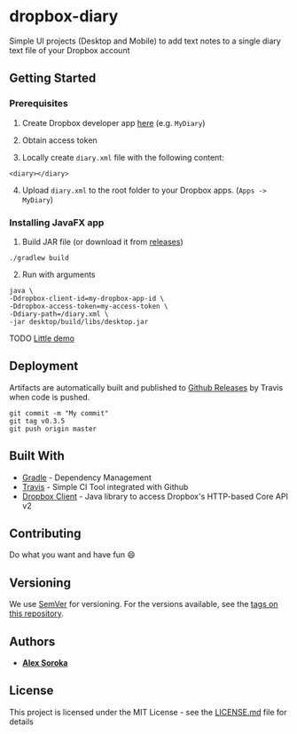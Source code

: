 # dropbox-diary

Simple UI projects (Desktop and Mobile) to add text notes to a single diary text file of your Dropbox account

## Getting Started

### Prerequisites

1. Create Dropbox developer app [here](https://www.dropbox.com/developers/apps/create) (e.g. `MyDiary`)

2. Obtain access token

3. Locally create `diary.xml` file with the following content:

```
<diary></diary>
```

4. Upload `diary.xml` to the root folder to your Dropbox apps. (`Apps -> MyDiary`)

### Installing JavaFX app

1. Build JAR file (or download it from [releases](https://github.com/lehaSVV2009/dropbox-diary/releases))

```
./gradlew build
```

2. Run with arguments

```
java \
-Ddropbox-client-id=my-dropbox-app-id \
-Ddropbox-access-token=my-access-token \
-Ddiary-path=/diary.xml \
-jar desktop/build/libs/desktop.jar
```

TODO [Little demo](little-demo.png)

## Deployment

Artifacts are automatically built and published to [Github Releases](https://github.com/lehaSVV2009/dropbox-diary/releases) by Travis when code is pushed.

```
git commit -m "My commit"
git tag v0.3.5
git push origin master
```

## Built With

* [Gradle](https://gradle.org/) - Dependency Management
* [Travis](https://travis-ci.org/) - Simple CI Tool integrated with Github
* [Dropbox Client](https://github.com/dropbox/dropbox-sdk-java) - Java library to access Dropbox's HTTP-based Core API v2

## Contributing

Do what you want and have fun :smile:

## Versioning

We use [SemVer](http://semver.org/) for versioning. For the versions available, see the [tags on this repository](https://github.com/lehaSVV2009/dropbox-diary/tags). 

## Authors

* [**Alex Soroka**](https://github.com/lehaSVV2009/resume)

## License

This project is licensed under the MIT License - see the [LICENSE.md](LICENSE.md) file for details
